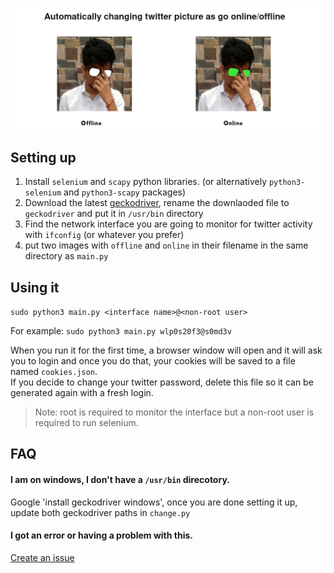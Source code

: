 ![demo](/twitter-status/demo.png)

## Setting up
1. Install `selenium` and `scapy` python libraries. (or alternatively `python3-selenium` and `python3-scapy` packages)
2. Download the latest [geckodriver](https://github.com/mozilla/geckodriver/releases), rename the downlaoded file to `geckodriver` and put it in `/usr/bin` directory
3. Find the network interface you are going to monitor for twitter activity with `ifconfig` (or whatever you prefer)
4. put two images with `offline` and `online` in their filename in the same directory as `main.py`

## Using it
`sudo python3 main.py <interface name>@<non-root user>`

For example: `sudo python3 main.py wlp0s20f3@s0md3v`

When you run it for the first time, a browser window will open and it will ask you to login and once you do that, your cookies will be saved to a file named `cookies.json`.\
If you decide to change your twitter password, delete this file so it can be generated again with a fresh login.

> Note: root is required to monitor the interface but a non-root user is required to run selenium.

## FAQ
#### I am on windows, I don't have a `/usr/bin` direcotory.
Google 'install geckodriver windows', once you are done setting it up, update both geckodriver paths in `change.py`
#### I got an error or having a problem with this.
[Create an issue](https://github.com/s0md3v/dump/issues/new)
